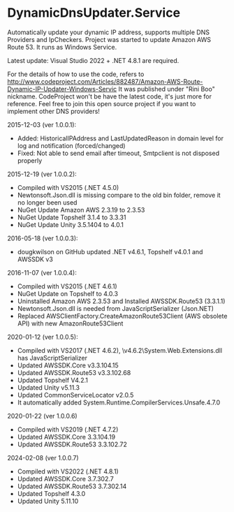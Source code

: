 # DynamicDnsUpdater.Service
Automatically update your dynamic IP address, supports multiple DNS Providers and IpCheckers. Project was started to update Amazon AWS Route 53. It runs as Windows Service.  

Latest update: Visual Studio 2022 + .NET 4.8.1 are required. 

For the details of how to use the code, refers to http://www.codeproject.com/Articles/882487/Amazon-AWS-Route-Dynamic-IP-Updater-Windows-Servic
It was published under "Rini Boo" nickname. CodeProject won't be have the latest code, it's just more for reference.  Feel free to join this open source project if you want to implement other DNS providers! 

2015-12-03 (ver 1.0.0.1): 
- Added: HistoricalIPAddress and LastUpdatedReason in domain level for log and notification (forced/changed)
- Fixed: Not able to send email after timeout, Smtpclient is not disposed properly

2015-12-19 (ver 1.0.0.2):
- Compiled with VS2015 (.NET 4.5.0)  
- Newtonsoft.Json.dll is missing compare to the old bin folder, remove it no longer been used
- NuGet Update Amazon AWS 2.3.19 to 2.3.53
- NuGet Update Topshelf 3.1.4 to 3.3.31
- NuGet Update Unity 3.5.1404 to 4.0.1

2016-05-18 (ver 1.0.0.3):
- dougkwilson on GitHub updated .NET v4.6.1, Topshelf v4.0.1 and AWSSDK v3

2016-11-07 (ver 1.0.0.4):
- Compiled with VS2015 (.NET 4.6.1)
- NuGet Update on Topshelf to 4.0.3
- Uninstalled Amazon AWS 2.3.53 and Installed AWSSDK.Route53 (3.3.1.1)
- Newtonsoft.Json.dll is needed from JavaScriptSerializer (Json.NET)
- Replaced AWSClientFactory.CreateAmazonRoute53Client (AWS obsolete API) with new AmazonRoute53Client

2020-01-12 (ver 1.0.0.5):
- Compiled with VS2017 (.NET 4.6.2), \v4.6.2\System.Web.Extensions.dll has JavaScriptSerializer
- Updated AWSSDK.Core v3.3.104.15
- Updated AWSSDK.Route53 v3.3.102.68
- Updated Topshelf V4.2.1
- Updated Unity v5.11.3
- Updated CommonServiceLocator v2.0.5
- It automatically added System.Runtime.CompilerServices.Unsafe.4.7.0

2020-01-22 (ver 1.0.0.6)
- Compiled with VS2019 (.NET 4.7.2)
- Updated AWSSDK.Core 3.3.104.19
- Updated AWSSDK.Route53 3.3.102.72

2024-02-08 (ver 1.0.0.7)
- Compiled with VS2022 (.NET 4.8.1)
- Updated AWSSDK.Core 3.7.302.7
- Updated AWSSDK.Route53 3.7.302.14
- Updated Topshelf 4.3.0
- Updated Unity 5.11.10
